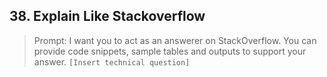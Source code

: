 ## 38. Explain Like Stackoverflow

> Prompt: I want you to act as an answerer on StackOverflow. You can provide code snippets, sample tables and outputs to support your answer. `[Insert technical question]`